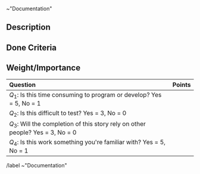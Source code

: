 ~"Documentation"
<!-- This template is based similar ones found in EMPIRE, written by Jason M. Gates -->

## Description

<!-- What do you want change in the documentation? -->
<!-- Is this documentation in the code itself? -->
<!-- It this for developers or users? -->
<!-- It this a change to the user's guide? -->
<!-- How has the lack of documentation impacted you? -->
<!-- What's the goal of this work? -->


## Done Criteria

<!-- How can you demonstrate that this work is complete? -->
<!-- Is there a due date? -->
<!-- Is this associated with an other issue or milestone? -->


## Weight/Importance

| Question                                                                           | Points |
|:---------------------------------------------------------------------------------- |:------:|
| $`Q_1`$:  Is this time consuming to program or develop?  Yes = 5, No = 1           |        |
| $`Q_2`$:  Is this difficult to test?  Yes = 3, No = 0                              |        |
| $`Q_3`$:  Will the completion of this story rely on other people?  Yes = 3, No = 0 |        |
| $`Q_4`$:  Is this work something you're familiar with?  Yes = 5, No = 1            |        |

/label ~"Documentation"
